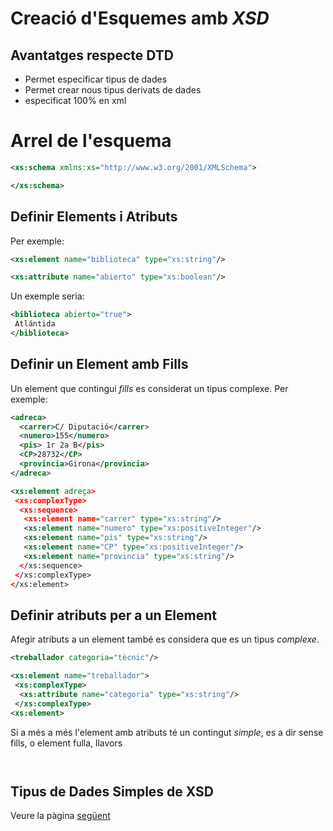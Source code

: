 # Creació d'Esquemes amb *XSD*

## Avantatges respecte DTD

* Permet especificar tipus de dades
* Permet crear nous tipus derivats de dades
* especificat 100% en xml

# Arrel de l'esquema

```xml
<xs:schema xmlns:xs="http://www.w3.org/2001/XMLSchema">

</xs:schema>
```


## Definir Elements i Atributs

Per exemple:
```xml
<xs:element name="biblioteca" type="xs:string"/>

<xs:attribute name="abierto" type="xs:boolean"/>
```
Un exemple seria:

```xml
<biblioteca abierto="true">
 Atlántida
</biblioteca>
```

## Definir un Element amb Fills

Un element que contingui *fills* es considerat un tipus complexe. Per exemple:

```xml
<adreca>
  <carrer>C/ Diputació</carrer>
  <numero>155</numero>
  <pis> 1r 2a B</pis>
  <CP>28732</CP>
  <provincia>Girona</provincia>
</adreca>
```

```xml
<xs:element adreça>
 <xs:complexType>
  <xs:sequence>
   <xs:element name="carrer" type="xs:string"/>
   <xs:element name="numero" type="xs:positiveInteger"/> 
   <xs:element name="pis" type="xs:string"/>
   <xs:element name="CP" type="xs:positiveInteger"/>
   <xs:element name="provincia" type="xs:string"/>
  </xs:sequence>
 </xs:complexType>
</xs:element>
```

## Definir atributs per a un Element

Afegir atributs a un element també es considera que es un tipus *complexe*.

```xml
<treballador categoria="tècnic"/>
```
```xml
<xs:element name="treballador">
 <xs:complexType>
  <xs:attribute name="categoria" type="xs:string"/>
 </xs:complexType>
<xs:element>
```

Si a més a més l'element amb atributs té un contingut *simple*, es a dir sense fills, o element fulla, llavors

```xml
```

```xml
```
## Tipus de Dades Simples de XSD

Veure la pàgina [següent](https://github.com/jvidal86/M4.XML/wiki/Tipus-de-Dades-per-Defecte-en-XSD)

